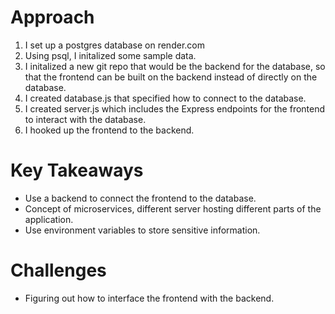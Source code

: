 # Approach

1. I set up a postgres database on render.com
2. Using psql, I initalized some sample data.
3. I initalized a new git repo that would be the backend for the database, so that the frontend can be built on the backend instead of directly on the database.
4. I created database.js that specified how to connect to the database.
5. I created server.js which includes the Express endpoints for the frontend to interact with the database.
6. I hooked up the frontend to the backend.

# Key Takeaways

- Use a backend to connect the frontend to the database.
- Concept of microservices, different server hosting different parts of the application.
- Use environment variables to store sensitive information.

# Challenges

- Figuring out how to interface the frontend with the backend.
